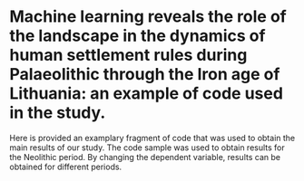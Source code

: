# Machine learning reveals the role of the landscape in the dynamics of human settlement rules during Palaeolithic through the Iron age of Lithuania: an example of code used in the study.

Here is provided an examplary fragment of code that was used to obtain the main results of our study. The code sample was used to obtain results for the Neolithic period. 
By changing the dependent variable, results can be obtained for different periods. 
